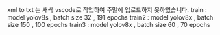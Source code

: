 xml to txt 는 새싹 vscode로 작업하여 주말에 업로드하지 못하였습니다.
train : model yolov8s , batch size 32 , 191 epochs
train2 : model yolov8x , batch size 150 , 100 epochs
train3 : model yolov8x , batch size 60 , 70 epochs
